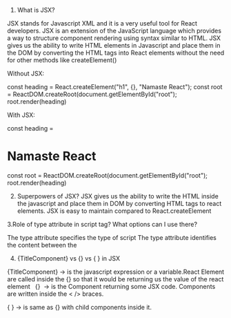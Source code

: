 1. What is JSX?

JSX stands for Javascript XML and it is a very useful tool for React developers. JSX is an extension of the JavaScript language which provides a way to structure component rendering using syntax similar to HTML. JSX gives us the ability to write HTML elements in Javascript and place them in the DOM by converting the HTML tags into React elements without the need for other methods like createElement()

Without JSX:

const heading = React.createElement("h1", {}, "Namaste React");
const root = ReactDOM.createRoot(document.getElementById("root");
root.render(heading)

With JSX:

const heading = <h1> Namaste React </h1>
const root = ReactDOM.createRoot(document.getElementById("root");
root.render(heading)

2. Superpowers of JSX?
JSX gives us the ability to write the HTML inside the javascript and place them in DOM by converting HTML tags to react elements.
JSX is easy to maintain compared to React.createElement

3.Role of type attribute in script tag? What options can I use there?

The type attribute specifies the type of script
The type attribute identifies the content between the <script> and </script>

<script type="scripttype"></script>

4. {TitleComponent} vs {<TitleComponent/>} vs {<TitleComponent> </TitleComponent>} in JSX

{TitleComponent} -> is the javascript expression or a variable.React Element are called inside the {} so that it would be returning us the value of the react element
 
{<TitleComponent/>}  -> is the Component returning some JSX code. Components are written inside the < /> braces.

{<TitleComponent> </TitleComponent>} -> is same as {<TitleComponent/>} with child components inside it.  


<div>
<h1></h1>
<h2></h2>
<h3></h3>
</div>